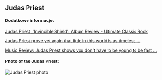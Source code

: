 ## Judas Priest
#### Dodatkowe informacje:
[Judas Priest, 'Invincible Shield': Album Review - Ultimate Classic Rock](https://ultimateclassicrock.com/judas-priest-invincible-shield-album-review/)

[Judas Priest prove yet again that little in this world is as timeless ...](https://www.loudersound.com/reviews/judas-priest-invincible-shield-review)

[Music Review: Judas Priest shows you don't have to be young to be fast ...](https://apnews.com/article/judas-priest-invincible-shield-review-album-5a938cd1e5e214671cbc4291958ee3eb)

#### Photo of the Judas Priest:
![Judas Priest photo](https://cdn.mos.cms.futurecdn.net/assjv85JeVrcP8u6gbMqVC.jpg)
